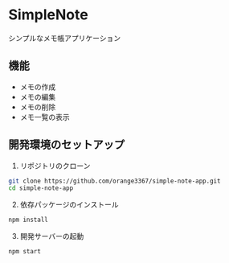 # SimpleNote

シンプルなメモ帳アプリケーション

## 機能
- メモの作成
- メモの編集
- メモの削除
- メモ一覧の表示

## 開発環境のセットアップ
1. リポジトリのクローン
```bash
git clone https://github.com/orange3367/simple-note-app.git
cd simple-note-app
```

2. 依存パッケージのインストール
```bash
npm install
```

3. 開発サーバーの起動
```bash
npm start
```